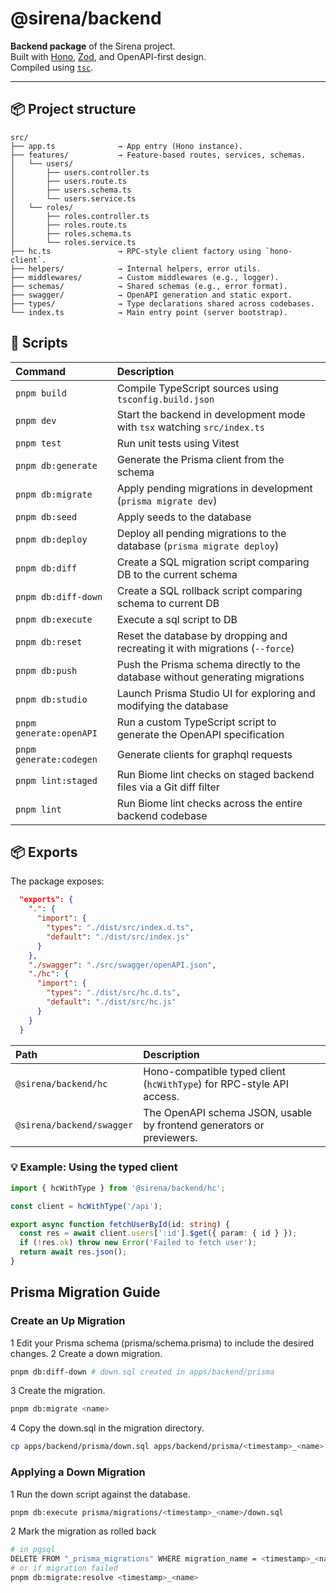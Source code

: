 # @sirena/backend

**Backend package** of the Sirena project.  
Built with [Hono](https://hono.dev/), [Zod](https://github.com/colinhacks/zod), and OpenAPI-first design.  
Compiled using [`tsc`](https://github.com/microsoft/TypeScript).

---

## 📦 Project structure

```plaintext
src/
├── app.ts              → App entry (Hono instance).
├── features/           → Feature-based routes, services, schemas.
│   └── users/
│       ├── users.controller.ts
│       ├── users.route.ts
│       ├── users.schema.ts
│       └── users.service.ts
│   └── roles/
│       ├── roles.controller.ts
│       ├── roles.route.ts
│       ├── roles.schema.ts
│       └── roles.service.ts
├── hc.ts               → RPC-style client factory using `hono-client`.
├── helpers/            → Internal helpers, error utils.
├── middlewares/        → Custom middlewares (e.g., logger).
├── schemas/            → Shared schemas (e.g., error format).
├── swagger/            → OpenAPI generation and static export.
├── types/              → Type declarations shared across codebases.
└── index.ts            → Main entry point (server bootstrap).
```

## 🚀 Scripts

| Command                 | Description                                                                   |
| :---------------------- | :---------------------------------------------------------------------------- |
| `pnpm build`            | Compile TypeScript sources using `tsconfig.build.json`                        |
| `pnpm dev`              | Start the backend in development mode with `tsx` watching `src/index.ts`      |
| `pnpm test`             | Run unit tests using Vitest                                                   |
| `pnpm db:generate`      | Generate the Prisma client from the schema                                    |
| `pnpm db:migrate`       | Apply pending migrations in development (`prisma migrate dev`)                |
| `pnpm db:seed`          | Apply seeds to the database                                                   |
| `pnpm db:deploy`        | Deploy all pending migrations to the database (`prisma migrate deploy`)       |
| `pnpm db:diff`          | Create a SQL migration script comparing DB to the current schema              |
| `pnpm db:diff-down`     | Create a SQL rollback script comparing schema to current DB                   |
| `pnpm db:execute`       | Execute a sql script to DB                                                    |
| `pnpm db:reset`         | Reset the database by dropping and recreating it with migrations (`--force`)  |
| `pnpm db:push`          | Push the Prisma schema directly to the database without generating migrations |
| `pnpm db:studio`        | Launch Prisma Studio UI for exploring and modifying the database              |
| `pnpm generate:openAPI` | Run a custom TypeScript script to generate the OpenAPI specification          |
| `pnpm generate:codegen` | Generate clients for graphql requests                                         |
| `pnpm lint:staged`      | Run Biome lint checks on staged backend files via a Git diff filter           |
| `pnpm lint`             | Run Biome lint checks across the entire backend codebase                      |

## 📦 Exports

The package exposes:

```json
  "exports": {
    ".": {
      "import": {
        "types": "./dist/src/index.d.ts",
        "default": "./dist/src/index.js"
      }
    },
    "./swagger": "./src/swagger/openAPI.json",
    "./hc": {
      "import": {
        "types": "./dist/src/hc.d.ts",
        "default": "./dist/src/hc.js"
      }
    }
  }
```

| Path | Description |
|:--|:--|
| `@sirena/backend/hc` | Hono-compatible typed client (`hcWithType`) for RPC-style API access. |
| `@sirena/backend/swagger` | The OpenAPI schema JSON, usable by frontend generators or previewers. |

### 💡 Example: Using the typed client

```ts
import { hcWithType } from '@sirena/backend/hc';

const client = hcWithType('/api');

export async function fetchUserById(id: string) {
  const res = await client.users[':id'].$get({ param: { id } });
  if (!res.ok) throw new Error('Failed to fetch user');
  return await res.json();
}
```

## Prisma Migration Guide

### Create an Up Migration

1 Edit your Prisma schema (prisma/schema.prisma) to include the desired changes.
2 Create a down migration.

```bash
pnpm db:diff-down # down.sql created in apps/backend/prisma
```

3 Create the migration.

```bash
pnpm db:migrate <name>
```

4 Copy the down.sql in the migration directory.

```bash
cp apps/backend/prisma/down.sql apps/backend/prisma/<timestamp>_<name>
```

### Applying a Down Migration

1 Run the down script against the database.

```bash
pnpm db:execute prisma/migrations/<timestamp>_<name>/down.sql
```

2 Mark the migration as rolled back

```bash
# in pgsql
DELETE FROM "_prisma_migrations" WHERE migration_name = <timestamp>_<name>;
# or if migration failed
pnpm db:migrate:resolve <timestamp>_<name>
```
